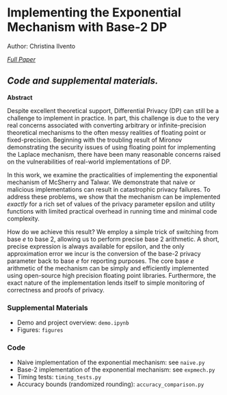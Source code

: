 # Implementing the Exponential Mechanism with Base-2 DP
Author: Christina Ilvento

[*Full Paper*]()
## *Code and supplemental materials.*

**Abstract**

Despite excellent theoretical support, Differential Privacy (DP) can still be a challenge to implement in practice. In part, this challenge is due to the very real concerns associated with converting arbitrary or infinite-precision theoretical mechanisms to the often messy realities of floating point or fixed-precision. Beginning with the troubling result of Mironov demonstrating the security issues of using floating point for implementing the Laplace mechanism, there have been many reasonable concerns raised on the vulnerabilities of real-world implementations of DP.

In this work, we examine the practicalities of implementing the exponential mechanism of McSherry and Talwar. We demonstrate that naive or malicious implementations can result in catastrophic privacy failures. To address these problems, we show that the mechanism can be implemented *exactly* for a rich set of values of the privacy parameter epsilon and utility functions with limited practical overhead in running time and minimal code complexity.

How do we achieve this result? We employ a simple trick of switching from base *e* to base 2, allowing us to perform precise base 2 arithmetic. A short, precise expression is always available for epsilon, and the only approximation error we incur is the conversion of the base-2 privacy parameter back to base *e* for reporting purposes. The core base *e* arithmetic of the mechanism can be simply and efficiently implemented using open-source high precision floating point libraries. Furthermore, the exact nature of the implementation lends itself to simple monitoring of correctness and proofs of privacy.


### Supplemental Materials
* Demo and project overview: `demo.ipynb`
* Figures: `figures`

### Code
* Naive implementation of the exponential mechanism: see `naive.py`
* Base-2 implementation of the exponential mechanism: see `expmech.py`
* Timing tests: `timing_tests.py`
* Accuracy bounds (randomized rounding): `accuracy_comparison.py`